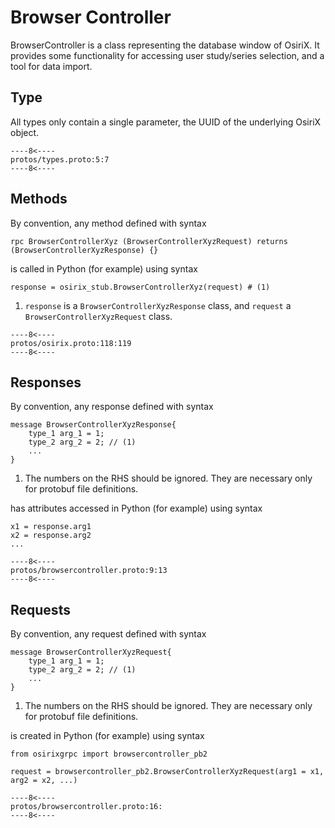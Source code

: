 # Browser Controller
BrowserController is a class representing the database window of OsiriX. It provides some functionality for accessing
user study/series selection, and a tool for data import.

## Type
All types only contain a single parameter, the UUID of the underlying OsiriX object.
``` { .c++ title="types.proto (lines 5-7)"}
----8<----
protos/types.proto:5:7
----8<----
```

## Methods
By convention, any method defined with syntax 
``` { .c++}
rpc BrowserControllerXyz (BrowserControllerXyzRequest) returns (BrowserControllerXyzResponse) {}
```
is called in Python (for example) using syntax
``` { .py}
response = osirix_stub.BrowserControllerXyz(request) # (1)
```

1. `response` is a  `BrowserControllerXyzResponse` class, and `request` a `BrowserControllerXyzRequest` class.

``` { .c++ title="osirix.proto (lines 118-119)"}
----8<----
protos/osirix.proto:118:119
----8<----
```

## Responses
By convention, any response defined with syntax
``` { .c++}
message BrowserControllerXyzResponse{
    type_1 arg_1 = 1;
    type_2 arg_2 = 2; // (1)
    ...
}
```

1. The numbers on the RHS should be ignored.  They are necessary only for protobuf file definitions.

has attributes accessed in Python (for example) using syntax
``` { .py}
x1 = response.arg1
x2 = response.arg2
...
```

``` { .c++ title="browsercontroller.proto (lines 9-13)"}
----8<----
protos/browsercontroller.proto:9:13
----8<----
```

## Requests
By convention, any request defined with syntax
``` { .c++}
message BrowserControllerXyzRequest{
    type_1 arg_1 = 1;
    type_2 arg_2 = 2; // (1)
    ...
}
```

1. The numbers on the RHS should be ignored.  They are necessary only for protobuf file definitions.

is created in Python (for example) using syntax
``` { .py}
from osirixgrpc import browsercontroller_pb2

request = browsercontroller_pb2.BrowserControllerXyzRequest(arg1 = x1, arg2 = x2, ...)
```

``` { .c++ title="browsercontroller.proto (lines 16-)"}
----8<----
protos/browsercontroller.proto:16:
----8<----
```